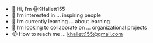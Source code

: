 - 👋 Hi, I’m @KHallett155
- 👀 I’m interested in ... inspiring people
- 🌱 I’m currently learning ... about learning
- 💞️ I’m looking to collaborate on ... organizational projects
- 📫 How to reach me ... khallett155@gmail.com

<!---
KHallett155/KHallett155 is a ✨ special ✨ repository because its `README.md` (this file) appears on your GitHub profile.
You can click the Preview link to take a look at your changes.
--->

